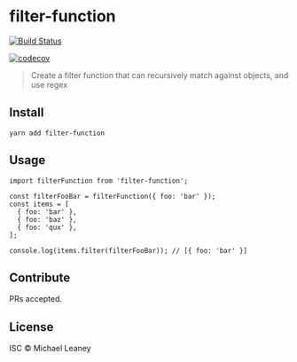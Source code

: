 # filter-function

[![Build Status](https://travis-ci.org/leahciMic/filter-function.svg?branch=master)](https://travis-ci.org/leahciMic/filter-function)

[![codecov](https://codecov.io/gh/leahciMic/filter-function/branch/master/graph/badge.svg)](https://codecov.io/gh/leahciMic/filter-function)

> Create a filter function that can recursively match against objects, and use regex

## Install

```
yarn add filter-function
```

## Usage

```
import filterFunction from 'filter-function';

const filterFooBar = filterFunction({ foo: 'bar' });
const items = [
  { foo: 'bar' },
  { foo: 'baz' },
  { foo: 'qux' },
];

console.log(items.filter(filterFooBar)); // [{ foo: 'bar' }]
```

## Contribute

PRs accepted.

## License

ISC © Michael Leaney
